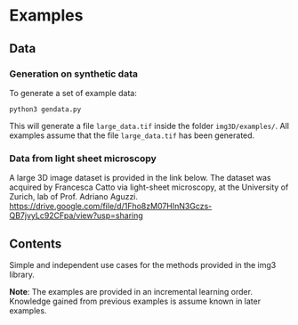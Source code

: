 # Examples


## Data

### Generation on synthetic data
To generate a set of example data:
```
python3 gendata.py
```
This will generate a file `large_data.tif` inside the folder `img3D/examples/`.
All examples assume that the file `large_data.tif` has been generated.

### Data from light sheet microscopy

A large 3D image dataset is provided in the link below.
The dataset was acquired by Francesca Catto via light-sheet microscopy,
at the University of Zurich, lab of Prof. Adriano Aguzzi.  
https://drive.google.com/file/d/1Fho8zM07HInN3Gczs-QB7jvyLc92CFpa/view?usp=sharing


## Contents

Simple and independent use cases for the methods provided in the img3 library.

**Note**: The examples are provided in an incremental learning order.
Knowledge gained from previous examples is assume known in later examples.
